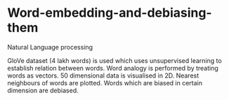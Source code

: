# Word-embedding-and-debiasing-them

Natural Language processing

GloVe dataset (4 lakh words) is used which uses unsupervised learning to establish relation between words. 
Word analogy is performed by treating words as vectors. 
50 dimensional data is visualised in 2D.
Nearest neighbours of words are plotted.
Words which are biased in certain dimension are debiased.
